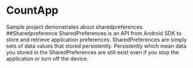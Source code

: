 # CountApp
Sample project demonstrates about sharedpreferences.
##Sharedpreference
SharedPreferences is an API from Android SDK to store and retrieve application preferences. SharedPreferences are simply sets of data values that stored persistently. Persistently which mean data you stored in the SharedPreferences are still exist even if you stop the application or turn off the device.

